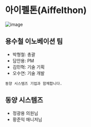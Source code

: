 # 아이펠톤(Aiffelthon)
![image](https://github.com/user-attachments/assets/804c156c-c966-4e09-82cd-0e876dd4eafc)

## 용수철 이노베이션 팀
- 박형철: 총괄
- 담안용: PM
- 김민혁: 기술 기획
- 오수연: 기술 개발

`동양 시스템즈 기업과 함께합니다.`

## 동양 시스템즈
- 정광용 의원님
- 황준익 매니저님
